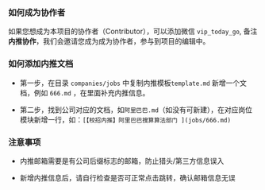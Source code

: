 

### 如何成为协作者



如果您想成为本项目的协作者（Contributor），可以添加微信 `vip_today_go`, 备注**内推协作**，我们会邀请您成为成为协作者，参与到项目的编辑中。



### 如何添加内推文档

- 第一步，在目录 `companies/jobs` 中复制内推模板`template.md` 新增一个文档，例如 `666.md` ，在里面补充内推信息。

- 第二步，找到公司对应的文档，如`阿里巴巴.md`（如没有可新建），在对应岗位模块新增一行，如：`[【校招内推】阿里巴巴搜算算法部门 ](jobs/666.md)`



### 注意事项

- 内推邮箱需要是有公司后缀标志的邮箱，防止猎头/第三方信息误入

- 新增内推信息后，请自行检查是否可正常点击跳转，确认邮箱信息无误

  





